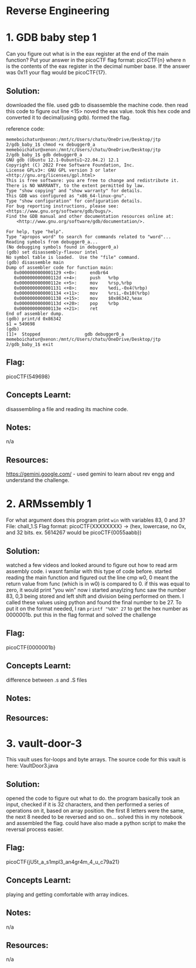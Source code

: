 # Reverse Engineering

# 1. GDB baby step 1 
Can you figure out what is in the eax register at the end of the main function? Put your answer in the picoCTF flag format: picoCTF{n} where n is the contents of the eax register in the decimal number base. If the answer was 0x11 your flag would be picoCTF{17}.

## Solution: 
downloaded the file. used gdb to disassemble the machine code. then read this code to figure out line <15> noved the eax value. took this hex code and converted it to decimal(using gdb). formed the flag.

reference code:

```
memeboichatur@xenon:/mnt/c/Users/chatu/OneDrive/Desktop/jtp 2/gdb_baby_1$ chmod +x debugger0_a
memeboichatur@xenon:/mnt/c/Users/chatu/OneDrive/Desktop/jtp 2/gdb_baby_1$ gdb debugger0_a
GNU gdb (Ubuntu 12.1-0ubuntu1~22.04.2) 12.1
Copyright (C) 2022 Free Software Foundation, Inc.
License GPLv3+: GNU GPL version 3 or later <http://gnu.org/licenses/gpl.html>
This is free software: you are free to change and redistribute it.
There is NO WARRANTY, to the extent permitted by law.
Type "show copying" and "show warranty" for details.
This GDB was configured as "x86_64-linux-gnu".
Type "show configuration" for configuration details.
For bug reporting instructions, please see:
<https://www.gnu.org/software/gdb/bugs/>.
Find the GDB manual and other documentation resources online at:
    <http://www.gnu.org/software/gdb/documentation/>.

For help, type "help".
Type "apropos word" to search for commands related to "word"...
Reading symbols from debugger0_a...
(No debugging symbols found in debugger0_a)
(gdb) set disassembly-flavour intel
No symbol table is loaded.  Use the "file" command.
(gdb) disassemble main
Dump of assembler code for function main:
   0x0000000000001129 <+0>:     endbr64
   0x000000000000112d <+4>:     push   %rbp
   0x000000000000112e <+5>:     mov    %rsp,%rbp
   0x0000000000001131 <+8>:     mov    %edi,-0x4(%rbp)
   0x0000000000001134 <+11>:    mov    %rsi,-0x10(%rbp)
   0x0000000000001138 <+15>:    mov    $0x86342,%eax
   0x000000000000113d <+20>:    pop    %rbp
   0x000000000000113e <+21>:    ret
End of assembler dump.
(gdb) print/d 0x86342
$1 = 549698
(gdb)
[1]+  Stopped                 gdb debugger0_a
memeboichatur@xenon:/mnt/c/Users/chatu/OneDrive/Desktop/jtp 2/gdb_baby_1$ exit

```

## Flag: 
picoCTF{549698}

## Concepts Learnt: 
disassembling a file and reading its machine code.
  
## Notes:
n/a

## Resources: 
https://gemini.google.com/ - used gemini to learn about rev engg and understand the challenge.




# 2.  ARMssembly 1
For what argument does this program print `win` with variables 83, 0 and 3? File: chall_1.S Flag format: picoCTF{XXXXXXXX} -> (hex, lowercase, no 0x, and 32 bits. ex. 5614267 would be picoCTF{0055aabb})

## Solution:
watched a few videos and looked around to figure out how to read arm assembly code. i wasnt familar with this type of code before. started reading the main function and figured out the line cmp w0, 0 meant the return value from func (which is in w0) is compared to 0. if this was equal to zero, it would print "you win"
now i started anaylzing func
 saw the number 83, 0,3 being stored and left shift and division being performed on them. I called these values using python and found the final number to be 27. To put it on the format needed, I ran ```printf "%0X" 27```  to get the hex number as 0000001b. put this in the flag format and solved the challenge

## Flag: 
picoCTF{0000001b}

## Concepts Learnt: 
difference between .s and .S files


## Notes:

## Resources: 


# 3. vault-door-3
This vault uses for-loops and byte arrays. The source code for this vault is here: VaultDoor3.java

## Solution:
opened the code to figure out what to do. the program basically took an input, checked if it is 32 characters, and then performed a series of operations on it, based on array position. the first 8 letters were the same, the next 8 needed to be reversed and so on... solved this in my notebook and assembled the flag. could have also made a python script to make the reversal process easier.


## Flag:
 picoCTF{jU5t_a_s1mpl3_an4gr4m_4_u_c79a21}

## Concepts Learnt: 
playing and getting comfortable with array indices.

## Notes:
n/a

## Resources: 
n/a